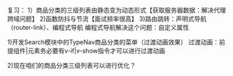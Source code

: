 复习：
1）商品分类的三级列表由静态变为动态形式【获取服务器数据：解决代理跨域问题】
2)函数防抖与节流【面试频率很高】
3)路由跳转：声明式导航（router-link）、编程式导航
编程式导航解决这个问题：自定义属性



1)开发Search模块中的TypeNav商品分类的菜单（过渡动画效果）
过渡动画：前提组件|元素务必要有v-if|v-show指令才可以进行过渡动画


2)现在咱们的商品分类三级列表可以进行优化？